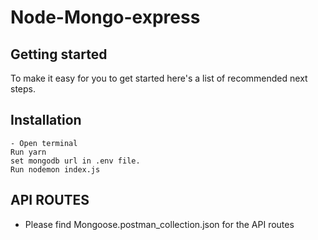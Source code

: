 # Node-Mongo-express

## Getting started

To make it easy for you to get started here's a list of recommended next steps.

## Installation

    - Open terminal
    Run yarn
    set mongodb url in .env file.
    Run nodemon index.js

## API ROUTES

- Please find Mongoose.postman_collection.json for the API routes
